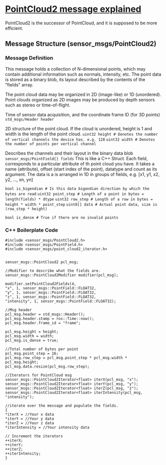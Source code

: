 
# [PointCloud2 message explained](https://medium.com/@tonyjacob_/pointcloud2-message-explained-853bd9907743)

PointCloud2 is the successor of PointCloud, and it is supposed to be more efficient.

## Message Structure (sensor_msgs/PointCloud2)
### Message Definition
This message holds a collection of N-dimensional points, which may contain additional information such as normals, intensity, etc.
The point data is stored as a binary blob, its layout described by the contents of the "fields" array.

The point cloud data may be organized in 2D (image-like) or 1D (unordered). Point clouds organized as 2D images may be produced by depth sensors such as stereo or time-of-flight.

Time of sensor data acquisition, and the coordinate frame ID (for 3D points)
`std_msgs/Header header`

2D structure of the point cloud. If the cloud is unordered, height is 1 and width is the length of the point cloud.
`uint32 height # Denotes the number of vertical channels the device has. e.g. 128`
`uint32 width # Denotes the number of points per vertical channel`

Describes the channels and their layout in the binary data blob
`sensor_msgs/PointField[] fields`
This is like a C++ Struct. Each field, corresponds to a particular attribute of th point cloud you have. It takes a name (attribute), offset (start index of the point), datatype and count as its argument. The data is a is arranged in 1D in groups of fields, e.g. [x1, y1, x2, y2, ..., xn, yn]

`bool is_bigendian # Is this data bigendian direction by which the bytes are read`
`uint32 point_step # Length of a point in bytes = length(fields) * dtype`
`uint32 row_step # Length of a row in bytes = height * width * point_step`
`uint8[] data # Actual point data, size is (row_step * height)`

`bool is_dense # True if there are no invalid points`

### C++ Boilerplate Code 

    #include <sensor_msgs/PointCloud2.h>  
    #include <sensor_msgs/PointField.h>  
    #include <sensor_msgs/point_cloud2_iterator.h>  
      
      
    sensor_msgs::PointCloud2 pcl_msg;  
      
    //Modifier to describe what the fields are.  
    sensor_msgs::PointCloud2Modifier modifier(pcl_msg);  
      
    modifier.setPointCloud2Fields(4,  
    "x", 1, sensor_msgs::PointField::FLOAT32,  
    "y", 1, sensor_msgs::PointField::FLOAT32,  
    "z", 1, sensor_msgs::PointField::FLOAT32,  
    "intensity", 1, sensor_msgs::PointField::FLOAT32);  
      
    //Msg header  
    pcl_msg.header = std_msgs::Header();  
    pcl_msg.header.stamp = ros::Time::now();  
    pcl_msg.header.frame_id = "frame";  
      
    pcl_msg.height = height;  
    pcl_msg.width = width;  
    pcl_msg.is_dense = true;  
      
    //Total number of bytes per point  
    pcl_msg.point_step = 16;  
    pcl_msg.row_step = pcl_msg.point_step * pcl_msg.width * pcl_msg.height;  
    pcl_msg.data.resize(pcl_msg.row_step);  
      
    //Iterators for PointCloud msg  
    sensor_msgs::PointCloud2Iterator<float> iterX(pcl_msg, "x");  
    sensor_msgs::PointCloud2Iterator<float> iterY(pcl_msg, "y");  
    sensor_msgs::PointCloud2Iterator<float> iterZ(pcl_msg, "z");  
    sensor_msgs::PointCloud2Iterator<float> iterIntensity(pcl_msg, "intensity");  
      
    //iterate over the message and populate the fields.  
    {  
    *iterX = //Your x data  
    *iterY = //Your y data  
    *iterZ = //Your z data  
    *iterIntensity = //Your intensity data  
      
    // Increment the iterators  
    ++iterX;  
    ++iterY;  
    ++iterZ;  
    ++iterIntensity;  
    }


